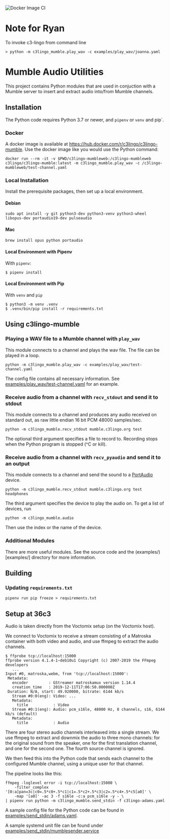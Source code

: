![Docker Image CI](https://github.com/c3lingo/c3lingo-mumble/workflows/Docker%20Image%20CI/badge.svg)

# Note for Ryan

To invoke c3-lingo from command line

```shell
> python -m c3lingo_mumble.play_wav -c examples/play_wav/joanna.yaml
```

# Mumble Audio Utilities

This project contains Python modules that are used in conjuction with a Mumble server to insert and extract audio into/from Mumble channels.

## Installation

The Python code requires Python 3.7 or newer, and `pipenv` or `venv` and pip`.

### Docker

A docker image is available at https://hub.docker.com/r/c3lingo/c3lingo-mumble. Use the docker image like you would use the Python command:

```
docker run --rm -it -v $PWD/c3lingo-mumbleweb:/c3lingo-mumbleweb c3lingo/c3lingo-mumble:latest -m c3lingo_mumble.play_wav -c /c3lingo-mumbleweb/test-channel.yaml
```

### Local Installation

Install the prerequisite packages, then set up a local environment.

#### Debian

```
sudo apt install -y git python3-dev python3-venv python3-wheel libopus-dev portaudio19-dev pulseaudio
```

#### Mac

```sh
brew install opus python portaudio
```

#### Local Environment with Pipenv

With `pipenv`:

```
$ pipenv install
```

#### Local Environment with Pip

With `venv` and `pip`

```
$ python3 -m venv .venv
$ .venv/bin/pip install -r requirements.txt
```

## Using c3lingo-mumble

### Playing a WAV file to a Mumble channel with `play_wav`

This module connects to a channel and plays the wav file. The file can be played in a loop.

```
python -m c3lingo_mumble.play_wav -c examples/play_wav/test-channel.yaml
```

The config file contains all necessary information. See [examples/play_wav/test-channel.yaml](./examples/play_wav/test-channel.yaml) for an example.

### Receive audio from a channel with `recv_stdout` and send it to stdout

This module connects to a channel and produces any audio received on standard out, as raw little endian 16 bit PCM 48000 samples/sec.

```
python -m c3lingo_mumble.recv_stdout mumble.c3lingo.org test
```

The optional third argument specifies a file to record to. Recording stops when the Python program is stopped (^C or kill).

### Receive audio from a channel with `recv_pyaudio` and send it to an output

This module connects to a channel and send the sound to a [PortAudio](http://www.portaudio.com) device.

```
python -m c3lingo_mumble.recv_stdout mumble.c3lingo.org test headphones
```

The third argument specifies the device to play the audio on. To get a list of devices, run

```
python -m c3lingo_mumble.audio
```

Then use the index or the name of the device.

### Additional Modules

There are more useful modules. See the source code and the (examples/)[examples/] directory for more information.

## Building

### Updating `requirements.txt`

```
pipenv run pip freeze > requirements.txt
```

## Setup at 36c3

Audio is taken directly from the Voctomix setup (on the Voctomix host).

We connect to Voctomix to receive a stream consisting of a Matroska container
with both video and audio, and use ffmpeg to extract the audio channels.

```
$ ffprobe tcp://localhost:15000
ffprobe version 4.1.4-1~deb10u1 Copyright (c) 2007-2019 the FFmpeg developers
   ...
Input #0, matroska,webm, from 'tcp://localhost:15000':
 Metadata:
   encoder         : GStreamer matroskamux version 1.14.4
   creation_time   : 2019-12-11T17:06:50.000000Z
 Duration: N/A, start: 49.920000, bitrate: 6144 kb/s
   Stream #0:0(eng): Video: ...
   Metadata:
     title           : Video
   Stream #0:1(eng): Audio: pcm_s16le, 48000 Hz, 8 channels, s16, 6144 kb/s (default)
   Metadata:
     title           : Audio

```

There are four stereo audio channels interleaved into a single stream. We use
ffmpeg to extract and downmix the audio to three mono channels: for the original
sound from the speaker, one for the first translation channel, and one for
the second one. The fourth source channel is ignored.

We then feed this into the Python code that sends each channel to the configured
Mumble channel, using a unique user for that channel.

The pipeline looks like this:

```
ffmpeg -loglevel error -i tcp://localhost:15000 \
    -filter_complex '[0:a]pan=3c|c0=.5*c0+.5*c1|c1=.5*c2+.5*c3|c2=.5*c4+.5*c5[a0]' \
    -map '[a0]' -ac 3 -f s16le -c:a pcm_s16le -y - \
| pipenv run python -m c3lingo_mumble.send_stdin -f c3lingo-adams.yaml
```

A sample config file for the Python code can be found in
[examples/send_stdin/adams.yaml](examples/send_stdin/adams.yaml).

A sample systemd unit file can be found under
[examples/send_stdin/mumblesender.service](examples/send_stdin/mumblesender.service)
